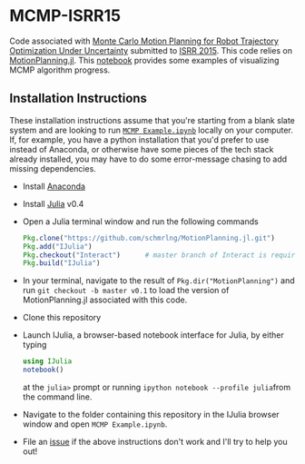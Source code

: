 # MCMP-ISRR15

Code associated with [Monte Carlo Motion Planning for Robot Trajectory Optimization Under Uncertainty](http://arxiv.org/abs/1504.08053) submitted to [ISRR 2015](http://www.isrr-2015.org/). This code relies on [MotionPlanning.jl](https://github.com/schmrlng/MotionPlanning.jl). This [notebook](http://nbviewer.ipython.org/github/schmrlng/MCMP-ISRR15/blob/master/MCMP%20Example.ipynb) provides some examples of visualizing MCMP algorithm progress.

## Installation Instructions
These installation instructions assume that you're starting from a blank slate system and are looking to run [```MCMP Example.ipynb```](http://nbviewer.ipython.org/github/schmrlng/MCMP-ISRR15/blob/master/MCMP%20Example.ipynb) locally on your computer. If, for example, you have a python installation that you'd prefer to use instead of Anaconda, or otherwise have some pieces of the tech stack already installed, you may have to do some error-message chasing to add missing dependencies.
- Install [Anaconda](https://store.continuum.io/cshop/anaconda/)
- Install [Julia](http://julialang.org/downloads/) v0.4
- Open a Julia terminal window and run the following commands

    ```julia
    Pkg.clone("https://github.com/schmrlng/MotionPlanning.jl.git")
    Pkg.add("IJulia")
    Pkg.checkout("Interact")      # master branch of Interact is required for working with IPython 3
    Pkg.build("IJulia")
    ```

- In your terminal, navigate to the result of ```Pkg.dir("MotionPlanning")``` and run ```git checkout -b master v0.1``` to load the version of MotionPlanning.jl associated with this code.
- Clone this repository
- Launch IJulia, a browser-based notebook interface for Julia, by either typing

    ```julia
    using IJulia
    notebook()
    ```

  at the ```julia>``` prompt or running ```ipython notebook --profile julia```from the command line.
- Navigate to the folder containing this repository in the IJulia browser window and open ```MCMP Example.ipynb```.
- File an [issue](https://github.com/schmrlng/MCMP-ISRR15/issues/) if the above instructions don't work and I'll try to help you out!
